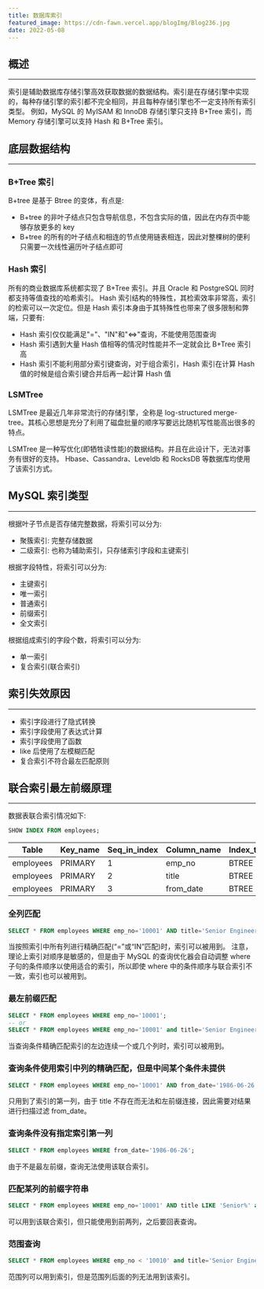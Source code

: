 ```yaml
---
title: 数据库索引
featured_image: https://cdn-fawn.vercel.app/blogImg/Blog236.jpg
date: 2022-05-08
---
```


## 概述
***  
索引是辅助数据库存储引擎高效获取数据的数据结构。索引是在存储引擎中实现的，每种存储引擎的索引都不完全相同，并且每种存储引擎也不一定支持所有索引类型。
例如，MySQL 的 MyISAM 和 InnoDB 存储引擎只支持 B+Tree 索引，而 Memory 存储引擎可以支持 Hash 和 B+Tree 索引。

## 底层数据结构
***  
### B+Tree 索引
B+tree 是基于 Btree 的变体，有点是: 
- B+tree 的非叶子结点只包含导航信息，不包含实际的值，因此在内存页中能够存放更多的 key
- B+tree 的所有的叶子结点和相连的节点使用链表相连，因此对整棵树的便利只需要一次线性遍历叶子结点即可

### Hash 索引
所有的商业数据库系统都实现了 B+Tree 索引。并且 Oracle 和 PostgreSQL 同时都支持等值查找的哈希索引。
Hash 索引结构的特殊性，其检索效率非常高，索引的检索可以一次定位。但是 Hash 索引本身由于其特殊性也带来了很多限制和弊端，只要有: 
- Hash 索引仅仅能满足"="、"IN"和"<=>"查询，不能使用范围查询
- Hash 索引遇到大量 Hash 值相等的情况时性能并不一定就会比 B+Tree 索引高
- Hash 索引不能利用部分索引键查询，对于组合索引，Hash 索引在计算 Hash 值的时候是组合索引键合并后再一起计算 Hash 值

### LSMTree
LSMTree 是最近几年非常流行的存储引擎，全称是 log-structured merge-tree。其核心思想是充分了利用了磁盘批量的顺序写要远比随机写性能高出很多的特点。

LSMTree 是一种写优化(即牺牲读性能)的数据结构。并且在此设计下，无法对事务有很好的支持。
Hbase、Cassandra、Leveldb 和 RocksDB 等数据库均使用了该索引方式。

## MySQL 索引类型
***  
根据叶子节点是否存储完整数据，将索引可以分为: 
- 聚簇索引: 完整存储数据
- 二级索引: 也称为辅助索引，只存储索引字段和主键索引

根据字段特性，将索引可以分为: 
- 主键索引
- 唯一索引
- 普通索引
- 前缀索引
- 全文索引

根据组成索引的字段个数，将索引可以分为: 
- 单一索引
- 复合索引(联合索引)

## 索引失效原因
***  
- 索引字段进行了隐式转换
- 索引字段使用了表达式计算
- 索引字段使用了函数
- like 后使用了左模糊匹配
- 复合索引不符合最左匹配原则

## 联合索引最左前缀原理
***  
数据表联合索引情况如下: 
``` sql
SHOW INDEX FROM employees;
```

| Table     | Key_name | Seq_in_index | Column_name | Index_type |
| --------- | -------- | ------------ | ----------- | ---------- |
| employees | PRIMARY  | 1            | emp_no      | BTREE      |
| employees | PRIMARY  | 2            | title       | BTREE      |
| employees | PRIMARY  | 3            | from_date   | BTREE      | 

### 全列匹配
``` sql
SELECT * FROM employees WHERE emp_no='10001' AND title='Senior Engineer' AND from_date='1986-06-26';
```

当按照索引中所有列进行精确匹配(“=”或“IN”匹配)时，索引可以被用到。
注意，理论上索引对顺序是敏感的，但是由于 MySQL 的查询优化器会自动调整 where 子句的条件顺序以使用适合的索引，所以即使 where 中的条件顺序与联合索引不一致，索引也可以被用到。

### 最左前缀匹配
``` sql
SELECT * FROM employees WHERE emp_no='10001';
-- or
SELECT * FROM employees WHERE emp_no='10001' and title='Senior Engineer';
```

当查询条件精确匹配索引的左边连续一个或几个列时，索引可以被用到。

### 查询条件使用索引中列的精确匹配，但是中间某个条件未提供
``` sql
SELECT * FROM employees WHERE emp_no='10001' AND from_date='1986-06-26';
```

只用到了索引的第一列，由于 title 不存在而无法和左前缀连接，因此需要对结果进行扫描过滤 from_date。

### 查询条件没有指定索引第一列
``` sql
SELECT * FROM employees WHERE from_date='1986-06-26';
```

由于不是最左前缀，查询无法使用该联合索引。

### 匹配某列的前缀字符串
``` sql
SELECT * FROM employees WHERE emp_no='10001' AND title LIKE 'Senior%' and from_date='1986-06-26';
```

可以用到该联合索引，但只能使用到前两列，之后要回表查询。

### 范围查询
``` sql
SELECT * FROM employees WHERE emp_no < '10010' and title='Senior Engineer';
```

范围列可以用到索引，但是范围列后面的列无法用到该索引。